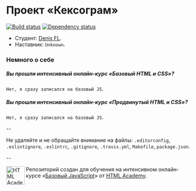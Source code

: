 # Проект «Кексограм»

[![Build status][travis-image]][travis-url]
[![Dependency status][dependency-image]][dependency-url]

* Студент: [Denis FL](https://htmlacademy.ru/profile/id137781).
* Наставник: `Unknown`.

### Немного о себе

##### Вы прошли интенсивный онлайн-курс «Базовый HTML и CSS»?
`Нет, я сразу записался на базовый JS`.

##### Вы прошли интенсивный онлайн-курс «Продвинутый HTML и CSS»?
`Нет, я сразу записался на базовый JS`.

--

Не удаляйте и не обращайте внимание на файлы: `.editorconfig`, `.eslintignore`, `.eslintrc`, `.gitignore`, `.travis.yml`, `Makefile`, `package.json`.

--

<a href="https://htmlacademy.ru/js_intensive"><img align="left" width="50" height="50" title="HTML Academy" src="https://htmlacademy.ru/static/img/logo-github-javascript.svg"></a>

Репозиторий создан для обучения на интенсивном онлайн-курсе «[Базовый JavaScript](https://htmlacademy.ru/js_intensive)» от [HTML Academy](https://htmlacademy.ru).

[travis-image]: https://travis-ci.org/js-htmlacademy/137781-keksogram.svg?branch=master
[travis-url]: https://travis-ci.org/js-htmlacademy/137781-keksogram
[dependency-image]: https://david-dm.org/js-htmlacademy/137781-keksogram.svg?style=flat-square
[dependency-url]: https://david-dm.org/js-htmlacademy/137781-keksogram
